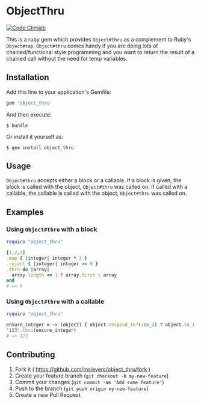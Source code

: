 # ObjectThru
[![Code Climate](https://codeclimate.com/github/msievers/object_thru/badges/gpa.svg)](https://codeclimate.com/github/msievers/object_thru)

This is a ruby gem which provides ```Object#thru``` as a complement to Ruby's ```Object#tap```. ```Object#thru``` comes handy if you are doing lots of chained/functional style programming and you want to return the result of a chained call without the need for temp variables.

## Installation

Add this line to your application's Gemfile:

```ruby
gem 'object_thru'
```

And then execute:

    $ bundle

Or install it yourself as:

    $ gem install object_thru

## Usage

```Object#thru``` accepts either a block or a callable. If a block is given, the block is called with the object, ```Object#thru``` was called on. If called with a callable, the callable is called with the object, ```Object#thru``` was called on.

## Examples

### Using ```Object#thru``` with a block
```ruby
require "object_thru"

[1,2,3]
.map { |integer| integer * 3 }
.reject { |integer| integer >= 9 }
.thru do |array|
  array.length <= 1 ? array.first : array
end
# => 9
```

### Using ```Object#thru``` with a callable
```ruby
require "object_thru"

ensure_integer = -> (object) { object.respond_to?(:to_i) ? object.to_i : 0 }
"123".thru(ensure_integer)
# => 123
```
## Contributing

1. Fork it ( https://github.com/msievers/object_thru/fork )
2. Create your feature branch (`git checkout -b my-new-feature`)
3. Commit your changes (`git commit -am 'Add some feature'`)
4. Push to the branch (`git push origin my-new-feature`)
5. Create a new Pull Request
